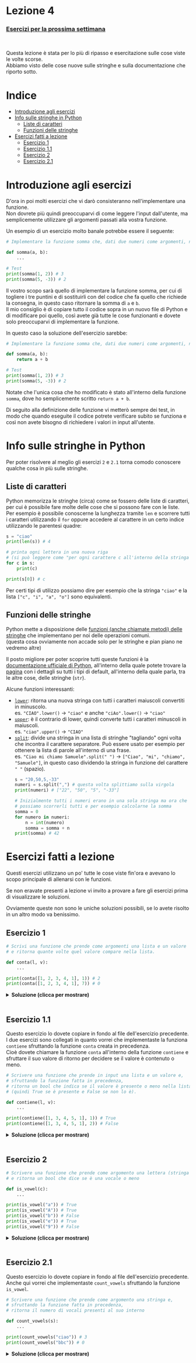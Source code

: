 # Lezione 4

### [Esercizi per la prossima settimana](ESERCIZI.md)
<br>

Questa lezione è stata per lo più di ripasso e esercitazione sulle cose viste le volte scorse.  
Abbiamo visto delle cose nuove sulle stringhe e sulla documentazione che riporto sotto.

# Indice
- [Introduzione agli esercizi](#introduzione-agli-esercizi)
- [Info sulle stringhe in Python](#info-sulle-stringhe-in-python)
  * [Liste di caratteri](#liste-di-caratteri)
  * [Funzioni delle stringhe](#funzioni-delle-stringhe)
- [Esercizi fatti a lezione](#esercizi-fatti-a-lezione)
  * [Esercizio 1](#esercizio-1)
  * [Esercizio 1.1](#esercizio-11)
  * [Esercizio 2](#esercizio-2)
  * [Esercizio 2.1](#esercizio-21)


# Introduzione agli esercizi

D'ora in poi molti esercizi che vi darò consisteranno nell'implementare una funzione.  
Non dovrete più quindi preoccuparvi di come leggere l'input dall'utente, ma semplicemente utilizzare gli argomenti passati alla vostra funzione.

Un esempio di un esercizio molto banale potrebbe essere il seguente:

```py
# Implementare la funzione somma che, dati due numeri come argomenti, ne ritorna la somma

def somma(a, b):
    ...

# Test
print(somma(1, 2)) # 3
print(somma(5, -3)) # 2
```

Il vostro scopo sarà quello di implementare la funzione somma, per cui di togliere i tre puntini e di sostituirli con del codice che fa quello che richiede la consegna, in questo caso ritornare la somma di `a` e `b`.  
Il mio consiglio è di copiare tutto il codice sopra in un nuovo file di Python e di modificare poi quello, così avete già tutte le cose funzionanti e dovete solo preoccuparvi di implementare la funzione.

In questo caso la soluzione dell'esercizio sarebbe:
```py
# Implementare la funzione somma che, dati due numeri come argomenti, ne ritorna la somma

def somma(a, b):
    return a + b

# Test
print(somma(1, 2)) # 3
print(somma(5, -3)) # 2
```

Notate che l'unica cosa che ho modificato è stato all'interno della funzione `somma`, dove ho semplicemente scritto `return a + b`.

Di seguito alla definizione delle funzione vi metterò sempre dei test, in modo che quando eseguite il codice potrete verificare subito se funziona e così non avete bisogno di richiedere i valori in input all'utente.

# Info sulle stringhe in Python

Per poter risolvere al meglio gli esercizi `2` e `2.1` torna comodo conoscere qualche cosa in più sulle stringhe.

## Liste di caratteri

Python memorizza le stringhe (circa) come se fossero delle liste di caratteri, per cui è possibile fare molte delle cose che si possono fare con le liste.  
Per esempio è possibile conoscerne la lunghezza tramite `len` e scorrere tutti i caratteri utilizzando il `for` oppure accedere al carattere in un certo indice utilizzando le parentesi quadre:

```py
s = "ciao"
print(len(s)) # 4

# printa ogni lettera in una nuova riga
# (si può leggere come "per ogni carattere c all'interno della stringa s")
for c in s:
    print(c)

print(s[0]) # c
```

Per certi tipi di utilizzo possiamo dire per esempio che la stringa `"ciao"` e la lista `["c", "i", "a", "o"]` sono equivalenti.

## Funzioni delle stringhe

Python mette a disposizione delle [funzioni (anche chiamate metodi) delle stringhe](https://docs.python.org/3/library/stdtypes.html#string-methods) che implementano per noi delle operazioni comuni.  
(questa cosa ovviamente non accade solo per le stringhe e pian piano ne vedremo altre)

Il posto migliore per poter scoprire tutti queste funzioni è la [documentazione ufficiale di Python](https://docs.python.org), all'interno della quale potete trovare la [pagina](https://docs.python.org/3/library/stdtypes.html) con i dettagli su tutti i tipi di default, all'interno della quale parla, tra le altre cose, delle stringhe (`str`).

Alcune funzioni interessanti:
- [`lower`](https://docs.python.org/3/library/stdtypes.html#str.lower): ritorna una nuova stringa con tutti i caratteri maiuscoli convertiti in minuscolo.  
    es. `"CIAO".lower()` -> `"ciao"` e anche `"ciAo".lower()` -> `"ciao"`
- [`upper`](https://docs.python.org/3/library/stdtypes.html#str.upper): è il contrario di lower, quindi converte tutti i caratteri minuscoli in maiuscoli.  
    es. `"ciao".upper()` -> `"CIAO"`
- [`split`](https://docs.python.org/3/library/stdtypes.html#str.split): divide una stringa in una lista di stringhe "tagliando" ogni volta che incontra il carattere separatore. Può essere usato per esempio per ottenere la lista di parole all'interno di una frase.  
    es. `"Ciao mi chiamo Samuele".split(" ")` -> `["Ciao", "mi", "chiamo", "Samuele"]`, in questo caso dividendo la stringa in funzione del carattere `" "` (spazio).
    ```py
    s = "20,50,5,-33"
    numeri = s.split(",") # questa volta splittiamo sulla virgola
    print(numeri) # ["22", "50", "5", "-33"]

    # Inizialmente tutti i numeri erano in una sola stringa ma ora che li abbiamo divisi
    # possiamo scorrerli tutti e per esempio calcolarne la somma
    somma = 0
    for numero in numeri:
        n = int(numero)
        somma = somma + n
    print(somma) # 42
    ```

# Esercizi fatti a lezione
Questi esercizi utilizzano un po' tutte le cose viste fin'ora e avevano lo scopo principale di allenarsi con le funzioni.

Se non eravate presenti a lezione vi invito a provare a fare gli esercizi prima di visualizzare le soluzioni.

Ovviamente queste non sono le uniche soluzioni possibili, se lo avete risolto in un altro modo va benissimo.

## Esercizio 1
```py
# Scrivi una funzione che prende come argomenti una lista e un valore 
# e ritorna quante volte quel valore compare nella lista.

def conta(l, v):
    ...

print(conta([1, 2, 3, 4, 1], 1)) # 2
print(conta([1, 2, 3, 4, 1], 7)) # 0
```

<details> 
  <summary><b>Soluzione (clicca per mostrare)</b></summary>

```py
# Scrivi una funzione che prende come argomenti una lista e un valore 
# e ritorna quante volte quel valore compare nella lista.

def conta(l, v):
    tot = 0
    for n in l:
        if n == v:
            tot = tot + 1
    return tot

print(conta([1, 2, 3, 4, 1], 1)) # 2
print(conta([1, 2, 3, 4, 1], 7)) # 0
```

</details>
<br>

## Esercizio 1.1
Questo esercizio lo dovete copiare in fondo al file dell'esercizio precedente.  
I due esercizi sono collegati in quanto vorrei che implementaste la funziona `contiene` sfruttando la funzione `conta` creata in precedenza.  
Cioè dovete chiamare la funzione `conta` all'interno della funzione `contiene` e sfruttare il suo valore di ritorno per decidere se il valore è contenuto o meno.
```py
# Scrivere una funzione che prende in input una lista e un valore e,
# sfruttando la funzione fatta in precedenza, 
# ritorna un bool che indica se il valore è presente o meno nella lista
# (quindi True se è presente e False se non lo è).

def contiene(l, v):
    ...

print(contiene([1, 3, 4, 5, 1], 1)) # True
print(contiene([1, 3, 4, 5, 1], 2)) # False
```

<details> 
  <summary><b>Soluzione (clicca per mostrare)</b></summary>

```py
# Scrivere una funzione che prende in input una lista e un valore e,
# sfruttando la funzione fatta in precedenza, 
# ritorna un bool che indica se il valore è presente o meno nella lista
# (quindi True se è presente e False se non lo è).

def contiene(l, v):
    c = conta(l, v)
    if c > 0:
        return True
    else:
        return False

print(contiene([1, 3, 4, 5, 1], 1)) # True
print(contiene([1, 3, 4, 5, 1], 2)) # False
```

</details>
<br>

## Esercizio 2

```py
# Scrivere una funzione che prende come argomento una lettera (stringa lunga 1)
# e ritorna un bool che dice se è una vocale o meno

def is_vowel(c):
    ...

print(is_vowel("a")) # True
print(is_vowel("A")) # True
print(is_vowel("b")) # False
print(is_vowel("e")) # True
print(is_vowel("9")) # False
```
<details> 
  <summary><b>Soluzione (clicca per mostrare)</b></summary>

```py
# Scrivere una funzione che prende come argomento una lettera (stringa lunga 1)
# e ritorna un bool che dice se è una vocale o meno

def is_vowel(c):
    # convertiamo il carattere in minuscolo per non dover aggiungere il doppio di condizioni
    # per includere anche le vocali in maiuscolo
    c = c.lower()
    if c == "a" or c == "e" or c == "i" or c == "o" or c == "u":
        return True
    else:
        return False

print(is_vowel("a")) # True
print(is_vowel("A")) # True
print(is_vowel("b")) # False
print(is_vowel("e")) # True
print(is_vowel("9")) # False
```

</details>
<br>

## Esercizio 2.1
Questo esercizio lo dovete copiare in fondo al file dell'esercizio precedente.  
Anche qui vorrei che implementaste `count_vowels` sfruttando la funzione `is_vowel`.

```py
# Scrivere una funzione che prende come argomento una stringa e,
# sfruttando la funzione fatta in precedenza, 
# ritorna il numero di vocali presenti al suo interno

def count_vowels(s):
    ...

print(count_vowels("ciao")) # 3
print(count_vowels("bbc")) # 0
```
<details> 
  <summary><b>Soluzione (clicca per mostrare)</b></summary>

```py
# Scrivere una funzione che prende come argomento una stringa e,
# sfruttando la funzione fatta in precedenza, 
# ritorna il numero di vocali presenti al suo interno

def count_vowels(s):
    tot = 0
    for c in s:
        if is_vowel(c):
            tot = tot + 1
    return tot

print(count_vowels("ciao")) # 3
print(count_vowels("bbc")) # 0
```

</details>
<br>

